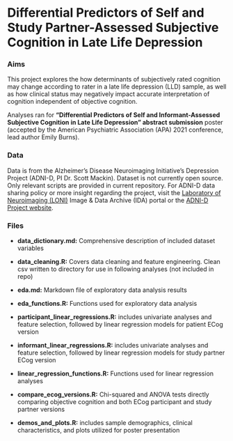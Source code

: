 Differential Predictors of Self and Study Partner-Assessed Subjective
Cognition in Late Life Depression
================

### Aims

This project explores the how determinants of subjectively rated
cognition may change according to rater in a late life depression (LLD)
sample, as well as how clinical status may negatively impact accurate
interpretation of cognition independent of objective cognition.

Analyses ran for **“Differential Predictors of Self and
Informant-Assessed Subjective Cognition in Late Life Depression”
abstract submission** poster (accepted by the American Psychiatric Association
(APA) 2021 conference, lead author Emily Burns).

### Data

Data is from the Alzheimer’s Disease Neuroimaging Initiative’s
Depression Project (ADNI-D, PI Dr. Scott Mackin). Dataset is not
currently open source. Only relevant scripts are provided in current
repository. For ADNI-D data sharing policy or more insight regarding the
project, visit the [Laboratory of Neuroimaging
(LONI)](https://ida.loni.usc.edu/login.jsp) Image & Data Archive (IDA)
portal or the [ADNI-D Project
website](https://latelifedepression.ucsf.edu/alzheimer%E2%80%99s-disease-neuroimaging-initiative%E2%80%99s-depression-project-adni-d).

### Files

  - **data\_dictionary.md:** Comprehensive description of included
    dataset variables

  - **data\_cleaning.R:** Covers data cleaning and feature engineering.
    Clean csv written to directory for use in following analyses (not
    included in repo)

  - **eda.md:** Markdown file of exploratory data analysis results

  - **eda\_functions.R:** Functions used for exploratory data analysis

  - **participant\_linear\_regressions.R:** includes univariate analyses
    and feature selection, followed by linear regression models for
    patient ECog version

  - **informant\_linear\_regressions.R:** includes univariate analyses
    and feature selection, followed by linear regression models for
    study partner ECog version

  - **linear\_regression\_functions.R:** Functions used for linear
    regression analyses

  - **compare\_ecog\_versions.R:** Chi-squared and ANOVA tests directly
    comparing objective cognition and both ECog participant and study
    partner versions
    
  - **demos_and_plots.R:** includes sample demographics, clinical characteristics, and plots utilized for poster presentation
